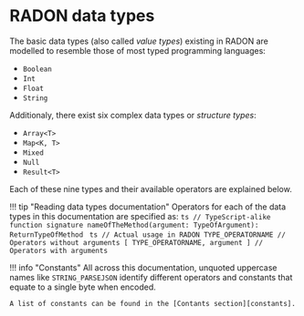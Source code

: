 # RADON data types

The basic data types (also called *value types*) existing in RADON are modelled to resemble those of most typed 
programming languages:

- `Boolean`
- `Int`
- `Float`
- `String`

Additionaly, there exist six complex data types or *structure types*:

- `Array<T>`
- `Map<K, T>`
- `Mixed`
- `Null`
- `Result<T>`

Each of these nine types and their available operators are explained below.

!!! tip "Reading data types documentation"
    Operators for each of the data types in this documentation are specified as:
    ```ts
    // TypeScript-alike function signature
    nameOfTheMethod(argument: TypeOfArgument): ReturnTypeOfMethod
    ```
    ```ts
    // Actual usage in RADON
    TYPE_OPERATORNAME // Operators without arguments
    [ TYPE_OPERATORNAME, argument ] // Operators with arguments
    ```

!!! info "Constants"
    All across this documentation, unquoted uppercase names like `STRING_PARSEJSON` identify different operators and
    constants that equate to a single byte when encoded.

    A list of constants can be found in the [Contants section][constants].

[constants]: ../../constants